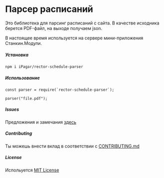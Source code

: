 # Парсер расписаний

Это библиотека для парсинг расписаний с сайта. В качестве исходника берется PDF-файл, на выходе получаем json.

В настоящее время используется на сервере мини-приложения Станкин.Модули.

##### Установка
`npm i iPagar/rector-schedule-parser`

##### Использование
    const parser = require(`rector-schedule-parser`);
    
    parser("file.pdf");
    
##### Issues

Предложения и замечания [здесь](https://github.com/iPagar/rector-schedule-parser/issues)

##### Contributing

Ты можешь внести вклад в соответствии с [CONTRIBUTING.md](CONTRIBUTING.md)

##### License

Испольуется [MIT License](LICENSE)

